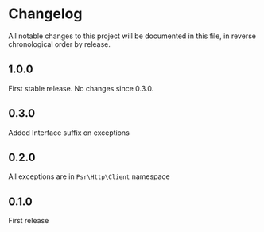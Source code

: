# Changelog

All notable changes to this project will be documented in this file, in reverse chronological order by release.

## 1.0.0

First stable release. No changes since 0.3.0.

## 0.3.0

Added Interface suffix on exceptions
 
## 0.2.0 

All exceptions are in `Psr\Http\Client` namespace

## 0.1.0

First release